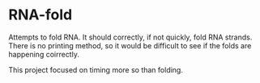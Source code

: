 RNA-fold
========

Attempts to fold RNA. 
It should correctly, if not quickly, fold RNA strands. There is no printing method, so it would be difficult to see if the folds are 
happening coirrectly. 

This project focused on timing more so than folding. 
